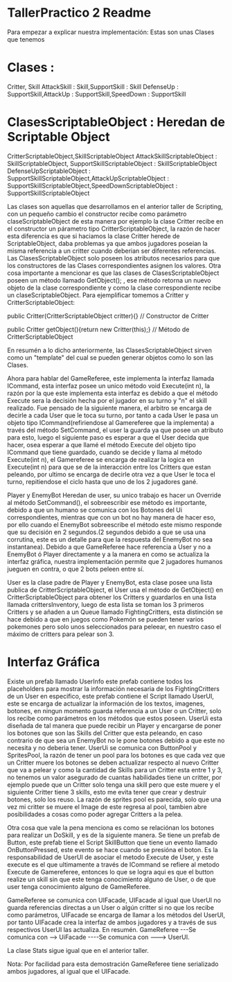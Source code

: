 # TallerPractico 2 Readme

Para empezar a explicar nuestra implementación: Estas son unas Clases que tenemos 

# Clases  : 
Critter, Skill
AttackSkill : Skill,SupportSkill : Skill
DefenseUp : SupportSkill,AttackUp : SupportSkill,SpeedDown : SupportSkill
# ClasesScriptableObject : Heredan de Scriptable Object
CritterScriptableObject,SkillScriptableObject
AttackSkillScriptableObject : SkillScriptableObject, SupportSkillScriptableObject : SkillScriptableObject
DefenseUpScriptableObject : SupportSkillScriptableObject,AttackUpScriptableObject : SupportSkillScriptableObject,SpeedDownScriptableObject : SupportSkillScriptableObject

Las clases son aquellas que desarrollamos en el anterior taller de Scripting, con un pequeño cambio el constructor recibe como parámetro claseScriptableObject de esta manera por ejemplo la clase Critter recibe en el constructor un párametro tipo CritterScriptableObject, la razón de hacer esta diferencia es que si haciamos la clase Critter herede de ScriptableObject, daba problemas ya que ambos jugadores poseian la misma referencia a un critter cuando deberian ser diferentes referencias. Las ClasesScriptableObject solo poseen los atributos necesarios para que los constructores de las Clases correspondientes asignen los valores. Otra cosa importante a mencionar es que las clases de ClasesScriptableObject poseen un método llamado GetObject(); , ese método retorna un nuevo objeto de la clase correspondiente y como la clase correspondiente recibe un claseScriptableObject. 
Para ejemplificar tomemos a Critter y CritterScriptableObject:

 public Critter(CritterScriptableObject critter){} // Constructor de Critter
 
 public Critter getObject(){return new Critter(this);} // Método de CritterScriptableObject
 
 En resumén a lo dicho anteriormente, las ClasesScriptableObject sirven como un "template" del cual se pueden generar objetos como lo son las Clases.
 
 Ahora para hablar del GameReferee, este implementa la interfaz llamada ICommand, esta interfaz posee un unico método void Execute(int n), la razón por la que este implementa esta interfaz es debido a que el método Execute sera la decisión hecha por el jugador en su turno y "n" el skill realizado. Fue pensado de la siguiente manera, el arbitro se encarga de decirle a cada User que le toca su turno, por tanto a cada User le pasa un objeto tipo ICommand(refiriendose al Gamereferee que la implementa) a través del método SetCommand, el user la guarda ya que posee un atributo para esto, luego el siguiente paso es esperar a que el User decida que hacer, osea esperar a que llamé el método Execute del objeto tipo ICommand que tiene guardado, cuando se decide y llama al método Execute(int n), el Gamereferee se encarga de realizar la logica en Execute(int n) para que se de la interacción entre los Critters que estan peleando, por ultimo se encarga de decirle otra vez a que User le toca el turno, repitiendose el ciclo hasta que uno de los 2 jugadores gané.
 
Player y EnemyBot Heredan de user, su unico trabajo es hacer un Override al método SetCommand(), el sobreescribir ese método es importante, debido a que un humano se comunica con los Botones del Ui correspondientes, mientras que con un bot no hay manera de hacer eso, por ello cuando el EnemyBot sobreescribe el método este mismo responde que su decisión en 2 segundos.(2 segundos debido a que se usa una corrutina, este es un detalle para que la respuesta del EnemyBot no sea instantanea). Debido a que GameReferee hace referencia a User y no a EnemyBot ó Player directamente y a la manera en como se actualiza la interfaz gráfica, nuestra implementación permite que 2 jugadores humanos jueguen en contra, o que 2 bots peleen entre sí. 

User es la clase padre de Player y EnemyBot, esta clase posee una lista publica de CritterScriptableObject, el User usa el método de GetObject() en CritterScriptableObject para obtener los Critters y guardarlos en una lista llamada crittersInventory, luego de esta lista se toman los 3 primeros Critters y se añaden a un Queue llamado FightingCritters, esta distinción se hace debido a que en juegos como Pokemón se pueden tener varios pokemones pero solo unos seleccionados para peleear, en nuestro caso el máximo de critters para pelear son 3.

# Interfaz Gráfica
Existe un prefab llamado UserInfo este prefab contiene todos los placeholders para mostrar la información necesaria de los FightingCritters de un User en especifico, este prefab contiene el Script llamado UserUI, este se encarga de actualizar la información de los textos, imagenes, botones, en ningun momento guarda referencia a un User o un  Critter, solo los recibe como parámetros en los métodos que estos poseen. UserUi esta diseñada de tal manera que puede recibir un Player y encargarse de poner los botones que son las Skills del Critter que esta peleando, en caso contrario de que sea un EnemyBot no le pone botones debido a que este no necesita y no deberia tener. UserUi se comunica con ButtonPool y SpritesPool, la razón de tener un pool para los botones es que cada vez que un Critter muere los botones se deben actualizar respecto al nuevo Critter que va a pelear y como la cantidad de Skills para un Critter esta entre 1 y 3, no tenemos un valor asegurado de cuantas habilidades tiene un critter, por ejemplo puede que un Critter solo tenga una skill pero que este muere y el siguiente Critter tiene 3 skills, esto me evita tener que crear y destruir botones, solo los reuso. La razón de sprites pool es parecida, solo que una vez mi critter se muere el Image de este regresa al pool, tambien abre posibilidades a cosas como poder agregar Critters a la pelea. 

Otra cosa que vale la pena menciona es como se relaciónan los botones para realizar un DoSkill, y es de la siguiente manera. Se tiene un prefab de Button, este prefab tiene el Script SkillButton que tiene un evento llamado OnButtonPressed<int>, este evento se hace cuando se presióna el boton. Es la responsabilidad de UserUI de asociar el metodo Execute de User, y este execute es el que ultimamente a través de ICommand se refiere al metodo Execute de Gamereferee, entonces lo que se logra aqui es que el button realize un skill sin que este tenga conocimiento alguno de User, o de que user tenga conocimiento alguno de GameReferee.
  
 GameReferee se comunica con UIFacade, UIFacade al igual que UserUI no guarda referencias directas a un User o algún critter si no que los recibe como parámetros, UIFacade se encarga de llamar a los métodos del UserUI, por tanto UIFacade crea la interfaz de ambos jugadores y a través de sus respectivos UserUI las actualiza. En resumén.
 GameReferee ---Se comunica con --> UiFacade ----Se comunica con ---> UserUI.
 
 La clase Stats sigue igual que en el anterior taller.
 
 Nota: Por facilidad para esta demostración GameReferee tiene serializado ambos jugadores, al igual que el UIFacade.
